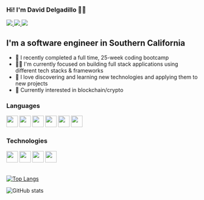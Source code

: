 ### Hi! I'm David Delgadillo 🦸‍♂️
<a href="https://www.davidanthony.io/" target="_blank">
 <img src="https://img.icons8.com/color-glass/48/000000/domain.png"/>
</a>
<a href="https://www.linkedin.com/in/davidadelgadillo/" target="_blank">
 <img src="https://img.icons8.com/color/48/000000/linkedin.png"/>
</a>
<a href="https://twitter.com/DavidDel_" target="_blank">
 <img src="https://img.icons8.com/color/48/000000/twitter--v2.png"/>
</a>

## I'm a software engineer in Southern California
- 🥵 I recently completed a full time, 25-week coding bootcamp
- 👨‍💻 I'm currently focused on building full stack applications using different tech stacks & frameworks
- 🔭 I love discovering and learning new technologies and applying them to new projects
- 🧐 Currently interested in blockchain/crypto

### Languages
<div style="flex">
<img src="https://cdn.jsdelivr.net/gh/devicons/devicon/icons/javascript/javascript-original.svg" width="30px" />
<img src="https://cdn.jsdelivr.net/gh/devicons/devicon/icons/typescript/typescript-original.svg" width="30px" />
<img src="https://cdn.jsdelivr.net/gh/devicons/devicon/icons/html5/html5-original.svg" width="30px" />
<img src="https://cdn.jsdelivr.net/gh/devicons/devicon/icons/css3/css3-original.svg" width="30px" />
<img src="https://cdn.jsdelivr.net/gh/devicons/devicon/icons/sass/sass-original.svg" width="30px" />
<img src="https://cdn.jsdelivr.net/gh/devicons/devicon/icons/postgresql/postgresql-original.svg" width="30px" />


</div>
  

### Technologies
<div style="flex">
<img src="https://cdn.jsdelivr.net/gh/devicons/devicon/icons/react/react-original.svg" width="30px" />
<img src="https://cdn.jsdelivr.net/gh/devicons/devicon/icons/redux/redux-original.svg" width="30px" />
<img src="https://cdn.jsdelivr.net/gh/devicons/devicon/icons/nodejs/nodejs-original.svg" width="30px" />
<img src="https://cdn.jsdelivr.net/gh/devicons/devicon/icons/git/git-original.svg" width="30px" />
</div>
&nbsp;

[![Top Langs](https://github-readme-stats.vercel.app/api/top-langs/?username=David-Del1)](https://github.com/anuraghazra/github-readme-stats)

![GitHub stats](https://github-readme-stats.vercel.app/api?username=David-Del1&show_icons=true)





